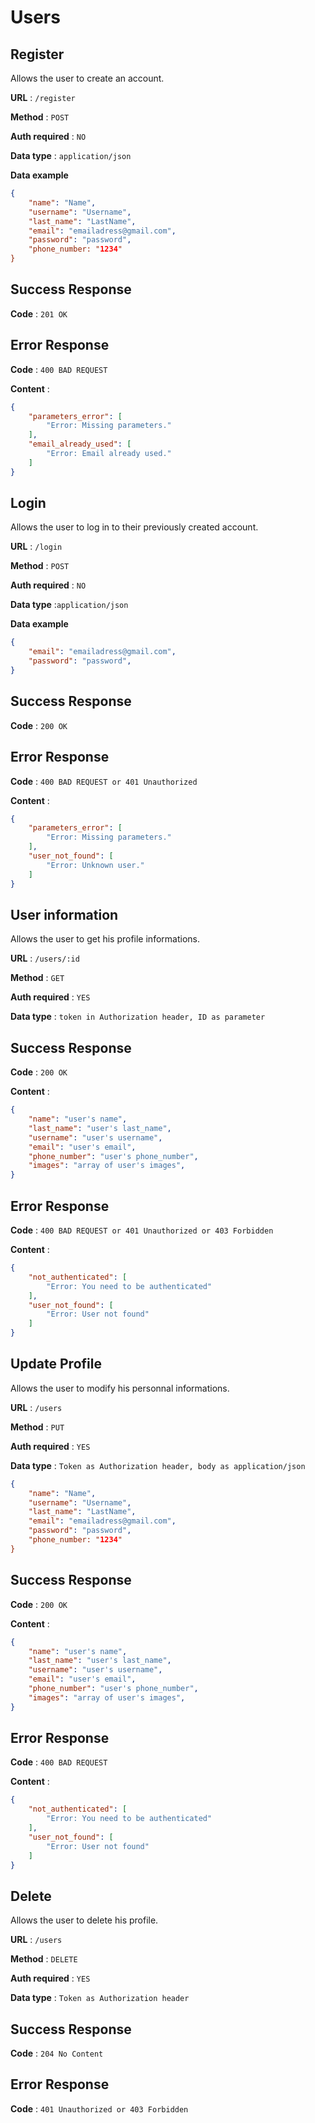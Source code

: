 # Users
## Register
Allows the user to create an account.

**URL** : `/register`

**Method** : `POST`

**Auth required** : `NO`

**Data type** : `application/json`

**Data example**

```json
{
	"name": "Name",
	"username": "Username",
    "last_name": "LastName",
    "email": "emailadress@gmail.com",
	"password": "password",
	"phone_number: "1234"
}
```

## Success Response

**Code** : `201 OK`

## Error Response

**Code** : `400 BAD REQUEST`

**Content** :

```json
{
    "parameters_error": [
        "Error: Missing parameters."
    ],
    "email_already_used": [
        "Error: Email already used."
    ]
}
```

## Login
Allows the user to log in to their previously created account.

**URL** : `/login`

**Method** : `POST`

**Auth required** : `NO`

**Data type** :`application/json`

**Data example**

```json
{
    "email": "emailadress@gmail.com",
	"password": "password",
}
```

## Success Response

**Code** : `200 OK`

## Error Response

**Code** : `400 BAD REQUEST or 401 Unauthorized`

**Content** :

```json
{
    "parameters_error": [
        "Error: Missing parameters."
    ],
    "user_not_found": [
        "Error: Unknown user."
    ]
}
```

## User information

Allows the user to get his profile informations.

**URL** : `/users/:id`

**Method** : `GET`

**Auth required** : `YES`

**Data type** : `token in Authorization header, ID as parameter`

## Success Response

**Code** : `200 OK`

**Content** :

```json
{
    "name": "user's name",
	"last_name": "user's last_name",
	"username": "user's username",
	"email": "user's email",
	"phone_number": "user's phone_number",
	"images": "array of user's images",
}
```

## Error Response

**Code** : `400 BAD REQUEST or 401 Unauthorized or 403 Forbidden`

**Content** :

```json
{
    "not_authenticated": [
        "Error: You need to be authenticated"
    ],
    "user_not_found": [
        "Error: User not found"
    ]
}
```

## Update Profile

Allows the user to modify his personnal informations.

**URL** : `/users`

**Method** : `PUT`

**Auth required** : `YES`

**Data type** : `Token as Authorization header, body as application/json`

```json
{
	"name": "Name",
	"username": "Username",
    "last_name": "LastName",
    "email": "emailadress@gmail.com",
	"password": "password",
	"phone_number: "1234"
}
```

## Success Response

**Code** : `200 OK`

**Content** :

```json
{
    "name": "user's name",
	"last_name": "user's last_name",
	"username": "user's username",
	"email": "user's email",
	"phone_number": "user's phone_number",
	"images": "array of user's images",
}
```

## Error Response

**Code** : `400 BAD REQUEST`

**Content** :

```json
{
    "not_authenticated": [
        "Error: You need to be authenticated"
    ],
    "user_not_found": [
        "Error: User not found"
    ]
}
```

## Delete

Allows the user to delete his profile.

**URL** : `/users`

**Method** : `DELETE`

**Auth required** : `YES`

**Data type** : `Token as Authorization header`

## Success Response

**Code** : `204 No Content`

## Error Response

**Code** : `401 Unauthorized or 403 Forbidden`
